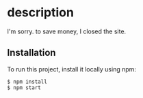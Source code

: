 # description

I'm sorry. to save money, I closed the site.


## Installation
To run this project, install it locally using npm:

```
$ npm install
$ npm start
```
